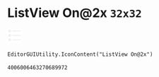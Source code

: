 # ListView On@2x `32x32`
<img src="/img/ListView%20On@2x.png" width=32 height=32>

``` CSharp
EditorGUIUtility.IconContent("ListView On@2x")
```
```
4006006463270689972
```
